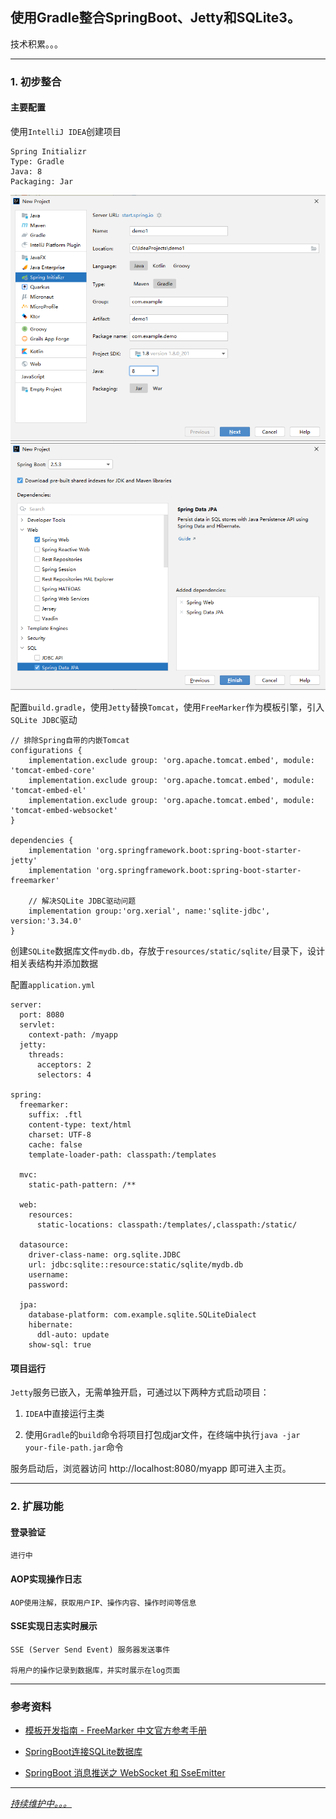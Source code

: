 ## 使用Gradle整合SpringBoot、Jetty和SQLite3。

技术积累。。。

---

### 1. 初步整合

#### 主要配置

使用`IntelliJ IDEA`创建项目

    Spring Initializr
    Type: Gradle
    Java: 8
    Packaging: Jar

![创建项目-1](docs/imgs/20210806102525.png)
![创建项目-2](docs/imgs/20210806102610.png)

配置`build.gradle`，使用`Jetty`替换`Tomcat`，使用`FreeMarker`作为模板引擎，引入`SQLite JDBC`驱动

```
// 排除Spring自带的内嵌Tomcat
configurations {
    implementation.exclude group: 'org.apache.tomcat.embed', module: 'tomcat-embed-core'
    implementation.exclude group: 'org.apache.tomcat.embed', module: 'tomcat-embed-el'
    implementation.exclude group: 'org.apache.tomcat.embed', module: 'tomcat-embed-websocket'
}

dependencies {
    implementation 'org.springframework.boot:spring-boot-starter-jetty'
    implementation 'org.springframework.boot:spring-boot-starter-freemarker'

    // 解决SQLite JDBC驱动问题
    implementation group:'org.xerial', name:'sqlite-jdbc', version:'3.34.0'
}
```

创建`SQLite`数据库文件`mydb.db`，存放于`resources/static/sqlite/`目录下，设计相关表结构并添加数据

配置`application.yml`

```
server:
  port: 8080
  servlet:
    context-path: /myapp
  jetty:
    threads:
      acceptors: 2
      selectors: 4

spring:
  freemarker:
    suffix: .ftl
    content-type: text/html
    charset: UTF-8
    cache: false
    template-loader-path: classpath:/templates
  
  mvc:
    static-path-pattern: /**

  web:
    resources:
      static-locations: classpath:/templates/,classpath:/static/

  datasource:
    driver-class-name: org.sqlite.JDBC
    url: jdbc:sqlite::resource:static/sqlite/mydb.db
    username:
    password:

  jpa:
    database-platform: com.example.sqlite.SQLiteDialect
    hibernate:
      ddl-auto: update
    show-sql: true
```

#### 项目运行

`Jetty`服务已嵌入，无需单独开启，可通过以下两种方式启动项目：

1. `IDEA`中直接运行主类

2. 使用`Gradle`的`build`命令将项目打包成jar文件，在终端中执行`java -jar your-file-path.jar`命令

服务启动后，浏览器访问 http://localhost:8080/myapp 即可进入主页。

---

### 2. 扩展功能

#### 登录验证

    进行中

#### AOP实现操作日志

    AOP使用注解，获取用户IP、操作内容、操作时间等信息

#### SSE实现日志实时展示

    SSE (Server Send Event) 服务器发送事件

    将用户的操作记录到数据库，并实时展示在log页面

---

### 参考资料

* [模板开发指南 - FreeMarker 中文官方参考手册](http://freemarker.foofun.cn/dgui.html)

* [SpringBoot连接SQLite数据库](https://github.com/restart1025/Spring-Boot-SQLite)

* [SpringBoot 消息推送之 WebSocket 和 SseEmitter](https://www.jianshu.com/p/32d9989cae6f)

---

_[持续维护中。。。](https://github.com/DDDDBX/demo-spring-jetty-sqlite)_

